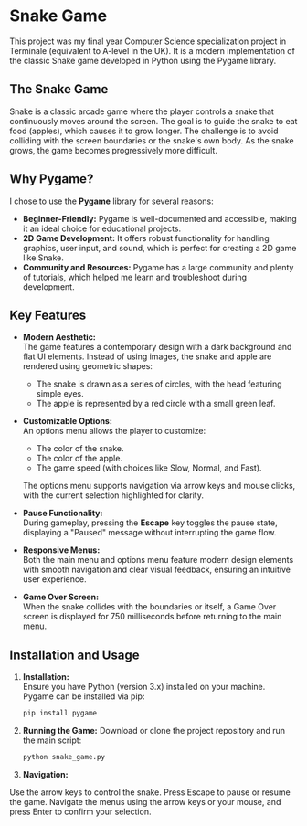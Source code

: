 # Snake Game

This project was my final year Computer Science specialization project in Terminale (equivalent to A-level in the UK). It is a modern implementation of the classic Snake game developed in Python using the Pygame library.

## The Snake Game

Snake is a classic arcade game where the player controls a snake that continuously moves around the screen. The goal is to guide the snake to eat food (apples), which causes it to grow longer. The challenge is to avoid colliding with the screen boundaries or the snake's own body. As the snake grows, the game becomes progressively more difficult.

## Why Pygame?

I chose to use the **Pygame** library for several reasons:
- **Beginner-Friendly:** Pygame is well-documented and accessible, making it an ideal choice for educational projects.
- **2D Game Development:** It offers robust functionality for handling graphics, user input, and sound, which is perfect for creating a 2D game like Snake.
- **Community and Resources:** Pygame has a large community and plenty of tutorials, which helped me learn and troubleshoot during development.

## Key Features

- **Modern Aesthetic:**  
  The game features a contemporary design with a dark background and flat UI elements. Instead of using images, the snake and apple are rendered using geometric shapes:
  - The snake is drawn as a series of circles, with the head featuring simple eyes.
  - The apple is represented by a red circle with a small green leaf.
  
- **Customizable Options:**  
  An options menu allows the player to customize:
  - The color of the snake.
  - The color of the apple.
  - The game speed (with choices like Slow, Normal, and Fast).
  
  The options menu supports navigation via arrow keys and mouse clicks, with the current selection highlighted for clarity.

- **Pause Functionality:**  
  During gameplay, pressing the **Escape** key toggles the pause state, displaying a "Paused" message without interrupting the game flow.

- **Responsive Menus:**  
  Both the main menu and options menu feature modern design elements with smooth navigation and clear visual feedback, ensuring an intuitive user experience.

- **Game Over Screen:**  
  When the snake collides with the boundaries or itself, a Game Over screen is displayed for 750 milliseconds before returning to the main menu.

## Installation and Usage

1. **Installation:**  
   Ensure you have Python (version 3.x) installed on your machine. Pygame can be installed via pip:
   ```bash
   pip install pygame
   
2. **Running the Game:**
Download or clone the project repository and run the main script:
   ``` bash
   python snake_game.py

3. **Navigation:**

Use the arrow keys to control the snake.
Press Escape to pause or resume the game.
Navigate the menus using the arrow keys or your mouse, and press Enter to confirm your selection.
